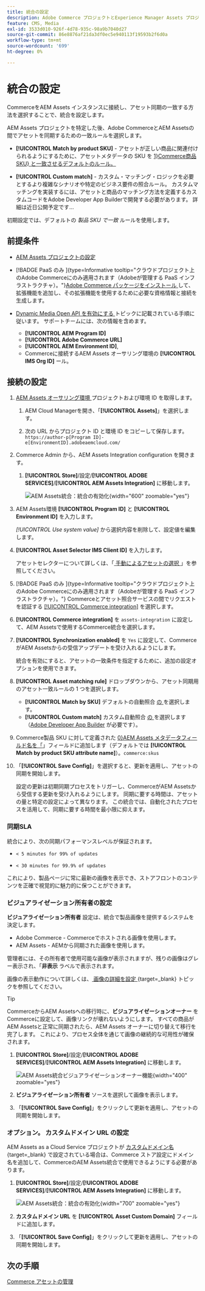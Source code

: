 ```yaml
---
title: 統合の設定
description: Adobe Commerce プロジェクトとExperience Manager Assets プロジェクトを接続して、これら 2 つのシステム間のアセット同期を有効にする方法を説明します。
feature: CMS, Media
exl-id: 3533d010-926f-4d78-935c-98a9b7040d27
source-git-commit: 86e8876af21da3df0ec5e940113f19593b2f6d0a
workflow-type: tm+mt
source-wordcount: '699'
ht-degree: 0%

---
```


# 統合の設定

CommerceをAEM Assets インスタンスに接続し、アセット同期の一致する方法を選択することで、統合を設定します。

AEM Assets プロジェクトを特定した後、Adobe CommerceとAEM Assetsの間でアセットを同期するための一致ルールを選択します。

* **[!UICONTROL Match by product SKU]** - アセットが正しい商品に関連付けられるようにするために、アセットメタデータの SKU を [1}Commerce商品 SKU} と一致させるデフォルトのルール。](https://experienceleague.adobe.com/en/docs/commerce-operations/implementation-playbook/glossary#sku)

* **[!UICONTROL Custom match]** - カスタム・マッチング・ロジックを必要とするより複雑なシナリオや特定のビジネス要件の照合ルール。 カスタムマッチングを実装するには、アセットと商品のマッチング方法を定義するカスタムコードをAdobe Developer App Builderで開発する必要があります。 詳細は近日公開予定です…

初期設定では、デフォルトの *製品 SKU で一致* ルールを使用します。

## 前提条件

* [AEM Assets プロジェクトの設定](configure-aem.md)

* [!BADGE PaaS のみ ]{type=Informative tooltip="クラウドプロジェクト上のAdobe Commerceにのみ適用されます（Adobeが管理する PaaS インフラストラクチャ）。"}[Adobe Commerce パッケージをインストール ](configure-commerce.md) して、拡張機能を追加し、その拡張機能を使用するために必要な資格情報と接続を生成します。

* [Dynamic Media Open API を有効にする ](https://experienceleague.adobe.com/en/docs/experience-manager-cloud-service/content/assets/dynamicmedia/dynamic-media-open-apis/dynamic-media-open-apis-overview#enable-dynamic-media-open-apis) トピックに記載されている手順に従います。 サポートチームには、次の情報を含めます。

   * **[!UICONTROL AEM Program ID]**
   * **[!UICONTROL Adobe Commerce URL]**
   * **[!UICONTROL AEM Environment ID]**,
   * Commerceに接続するAEM Assets オーサリング環境の **[!UICONTROL IMS Org ID]** ール。

## 接続の設定

1. [AEM Assets オーサリング環境 ](https://experienceleague.adobe.com/en/docs/experience-manager-cloud-service/content/sites/authoring/quick-start) プロジェクトおよび環境 ID を取得します。

   1. AEM Cloud Managerを開き、「**[!UICONTROL Assets]**」を選択します。

   1. 次の URL からプロジェクト ID と環境 ID をコピーして保存します。<br>`https://author-p[Program ID]-e[EnvironmentID].adobeaemcloud.com/`

1. Commerce Admin から、AEM Assets Integration configuration を開きます。

   1. **[!UICONTROL Store]**/設定/**[!UICONTROL ADOBE SERVICES]**/**[!UICONTROL AEM Assets Integration]** に移動します。

      ![AEM Assets統合：統合の有効化 ](../assets/aem-assets-view.png){width="600" zoomable="yes"}

1. AEM Assets環境 **[!UICONTROL Program ID]** と **[!UICONTROL Environment ID]** を入力します。

   *[!UICONTROL Use system value]* から選択内容を削除して、設定値を編集します。

1. **[!UICONTROL Asset Selector IMS Client ID]** を入力します。

   アセットセレクターについて詳しくは、「[ 手動によるアセットの選択 ](../synchronize/asset-selector-integration.md)」を参照してください。

1. [!BADGE PaaS のみ ]{type=Informative tooltip="クラウドプロジェクト上のAdobe Commerceにのみ適用されます（Adobeが管理する PaaS インフラストラクチャ）。"} Commerceとアセット照合サービスの間でリクエストを認証する [[!UICONTROL Commerce integration]](configure-commerce.md#add-the-integration-to-the-commerce-environment) を選択します。

1. **[!UICONTROL Commerce integration]** を `assets-integration` に設定して、AEM Assetsで使用するCommerce統合を選択します。

1. **[!UICONTROL Synchronization enabled]** を `Yes` に設定して、CommerceがAEM Assetsからの受信アップデートを受け入れるようにします。

   統合を有効にすると、アセットの一致条件を指定するために、追加の設定オプションを使用できます。

1. **[!UICONTROL Asset matching rule]** ドロップダウンから、アセット同期用のアセット一致ルールの 1 つを選択します。

   * **[!UICONTROL Match by SKU]** デフォルトの自動照合 [ の ](../synchronize/default-match.md) を選択します。
   * **[!UICONTROL Custom match]** カスタム自動照合 [ の ](../synchronize/custom-match.md) を選択します（[Adobe Developer App Builder](https://experienceleague.adobe.com/en/docs/commerce-learn/tutorials/adobe-developer-app-builder/introduction-to-app-builder) が必要です）。

1. Commerce製品 SKU に対して定義された [0}AEM Assets メタデータフィールド名を「](configure-aem.md#configure-metadata)」フィールドに追加します（デフォルトでは **[!UICONTROL Match by product SKU attribute name]**）。`commerce:skus`

1. 「**[!UICONTROL Save Config]**」を選択すると、更新を適用し、アセットの同期を開始します。

   設定の更新は初期同期プロセスをトリガーし、CommerceがAEM Assetsから受信する更新を受け入れるようにします。 同期に要する時間は、アセットの量と特定の設定によって異なります。 この統合では、自動化されたプロセスを活用して、同期に要する時間を最小限に抑えます。

### 同期SLA

統合により、次の同期パフォーマンスレベルが保証されます。

* `< 5 minutes for 99% of updates`

* `< 30 minutes for 99.9% of updates`

これにより、製品ページに常に最新の画像を表示でき、ストアフロントのコンテンツを正確で視覚的に魅力的に保つことができます。

### ビジュアライゼーション所有者の設定

**ビジュアライゼーション所有者** 設定は、統合で製品画像を提供するシステムを決定します。

* Adobe Commerce - Commerceでホストされる画像を使用します。
* AEM Assets - AEMから同期された画像を使用します。

管理者には、その所有者で使用可能な画像が表示されますが、残りの画像はグレー表示され、「**非表示** ラベルで表示されます。

画像の表示動作について詳しくは、[ 画像の詳細を設定 ](https://experienceleague.adobe.com/en/docs/commerce-admin/catalog/products/digital-assets/product-image#set-image-details){target=_blank} トピックを参照してください。

>[!TIP]
>
> CommerceからAEM Assetsへの移行時に、**ビジュアライゼーションオーナー** をCommerceに設定して、画像リンクが壊れないようにします。 すべての商品がAEM Assetsと正常に同期されたら、AEM Assets オーナーに切り替えて移行を完了します。 これにより、プロセス全体を通じて画像の継続的な可用性が確保されます。

1. **[!UICONTROL Store]**/設定/**[!UICONTROL ADOBE SERVICES]**/**[!UICONTROL AEM Assets Integration]** に移動します。

   ![AEM Assets統合ビジュアライゼーションオーナー機能 ](../assets/visualization-owner-detail.png){width="400" zoomable="yes"}

1. **ビジュアライゼーション所有者** ソースを選択して画像を表示します。

1. 「**[!UICONTROL Save Config]**」をクリックして更新を適用し、アセットの同期を開始します。

### オプション。 カスタムドメイン URL の設定

AEM Assets as a Cloud Service プロジェクトが [ カスタムドメイン名 ](https://experienceleague.adobe.com/ja/docs/experience-manager-cloud-service/content/implementing/using-cloud-manager/custom-domain-names/add-custom-domain-name){target=_blank} で設定されている場合は、Commerce ストア設定にドメイン名を追加して、CommerceのAEM Assets統合で使用できるようにする必要があります。

1. **[!UICONTROL Store]**/設定/**[!UICONTROL ADOBE SERVICES]**/**[!UICONTROL AEM Assets Integration]** に移動します。

   ![AEM Assets統合：統合の有効化 ](../assets/aem-assets-view.png){width="700" zoomable="yes"}

1. **カスタムドメイン URL** を **[!UICONTROL Asset Custom Domain]** フィールドに追加します。

1. 「**[!UICONTROL Save Config]**」をクリックして更新を適用し、アセットの同期を開始します。

## 次の手順

[Commerce アセットの管理](../manage-assets.md)
